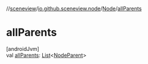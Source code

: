 //[sceneview](../../../index.md)/[io.github.sceneview.node](../index.md)/[Node](index.md)/[allParents](all-parents.md)

# allParents

[androidJvm]\
val [allParents](all-parents.md): [List](https://kotlinlang.org/api/latest/jvm/stdlib/kotlin.collections/-list/index.html)&lt;[NodeParent](../-node-parent/index.md)&gt;
